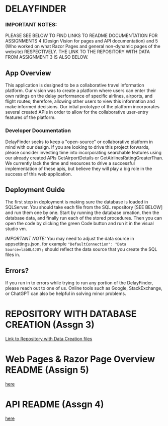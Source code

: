 # **DELAYFINDER**

### IMPORTANT NOTES: 
PLEASE SEE BELOW TO FIND LINKS TO README DOCUMENTATION FOR ASSIGNMENTS 4 (Design Vision for pages and API documentation)  and 5 (Who worked on what Razor Pages and general non-dynamic pages of the website) RESPECTIVELY. THE LINK TO THE REPOSITORY WITH DATA FROM ASSIGNMENT 3 IS ALSO BELOW.

## App Overview
This application is designed to be a collaborative travel information platform. Our vision was to create a platform where users can enter their own ratings on the delay performance of specific airlines, airports, and flight routes; therefore, allowing other users to view this information and make informed decisions. Our intial prototype of the platform incorporates several created APIs in order to allow for the collaborative user-entry features of the platform.

### Developer Documentation
DelayFinder seeks to keep a "open-source" or collaborative platform in mind with our design. If you are looking to drive this project forwards, please consider investing time into incorporating searchable features using our already created APIs GetAirportDetails or GetAirlinesRatingGreaterThan. We currently lack the time and resources to drive a successful implementation of these apis, but believe they will play a big role in the success of this web application.

## Deployment Guide
The first step in deployment is making sure the database is loaded in SQLServer. You should take each file from the SQL repository [SEE BELOW] and run them one by one. Start by running the database creation, then the database data, and finally run each of the stored procedures. Then you can open the code by clicking the green Code button and run it in the visual studio vm.

_IMPORTANT NOTE:_ You may need to adjust the data source in appsettings.json, for example ``` "DefaultConnection": "Data Source=lab8L4JUY; ``` should reflect the data source that you create the SQL files in.

## Errors?
If you run in to errors while trying to run any portion of the DelayFinder, please reach out to one of us. Online tools such as Google, StackExchange, or ChatGPT can also be helpful in solving minor problems.

# REPOSITORY WITH DATABASE CREATION (Assgn 3)
[Link to Repository with Data Creation files](https://github.com/vps00003/assgn3/blob/main/DatabaseData.sql)

# Web Pages & Razor Page Overview README (Assign 5)
[here](AirportDelayFinder/README.md)

# API README (Assgn 4)
[here](DelayFinderAPI/README.md)


